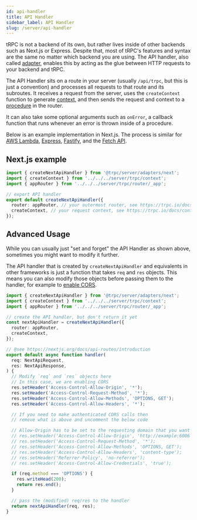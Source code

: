 ```yaml
---
id: api-handler
title: API Handler
sidebar_label: API Handler
slug: /server/api-handler
---
```


tRPC is not a backend of its own, but rather lives inside of other backends such as Next.js or Express. Despite that, most of tRPC's features and syntax are the same no matter which backend you are using. The API handler, also called [adapter](/docs/server/adapters), enables this by acting as the glue between HTTP requests to your backend and tRPC.

The API Handler sits on a route in your server (usually `/api/trpc`, but this is just a convention) and processes all requests to that route and its subroutes. It receives a request from the server, uses the `createContext` function to generate [context](./context.md), and then sends the request and context to a [procedure](./procedures.md) in the router.

It can also take some optional arguments such as `onError`, a callback function that runs whenever an error is thrown inside of a procedure.

Below is an example implementation in Next.js. The process is similar for [AWS Lambda](./adapters/aws-lambda.md#3-use-the-amazon-api-gateway-adapter), [Express](./adapters/express.md#3-use-the-express-adapter), [Fastify](./adapters/fastify.md#create-fastify-server), and the [Fetch API](./adapters/fetch.mdx).

## Next.js example

```ts title='pages/api/trpc/[trpc].ts'
import { createNextApiHandler } from '@trpc/server/adapters/next';
import { createContext } from '../../../server/trpc/context';
import { appRouter } from '../../../server/trpc/router/_app';

// export API handler
export default createNextApiHandler({
  router: appRouter, // your outermost router, see https://trpc.io/docs/procedures
  createContext, // your request context, see https://trpc.io/docs/context
});
```

## Advanced Usage

While you can usually just "set and forget" the API Handler as shown above, sometimes you might want to modify it further.

The API handler that is created by `createNextApiHandler` and equivalents in other frameworks is just a function that takes `req` and `res` objects. This means you can also modify those objects before passing them to the handler, for example to [enable CORS](/docs/client/cors).

```ts title='pages/api/trpc/[trpc].ts'
import { createNextApiHandler } from '@trpc/server/adapters/next';
import { createContext } from '../../../server/trpc/context';
import { appRouter } from '../../../server/trpc/router/_app';

// create the API handler, but don't return it yet
const nextApiHandler = createNextApiHandler({
  router: appRouter,
  createContext,
});

// @see https://nextjs.org/docs/api-routes/introduction
export default async function handler(
  req: NextApiRequest,
  res: NextApiResponse,
) {
  // Modify `req` and `res` objects here
  // In this case, we are enabling CORS
  res.setHeader('Access-Control-Allow-Origin', '*');
  res.setHeader('Access-Control-Request-Method', '*');
  res.setHeader('Access-Control-Allow-Methods', 'OPTIONS, GET');
  res.setHeader('Access-Control-Allow-Headers', '*');

  // If you need to make authenticated CORS calls then
  // remove what is above and uncomment the below code

  // Allow-Origin has to be set to the requesting domain that you want to send the credentials back to
  // res.setHeader('Access-Control-Allow-Origin', 'http://example:6006');
  // res.setHeader('Access-Control-Request-Method', '*');
  // res.setHeader('Access-Control-Allow-Methods', 'OPTIONS, GET');
  // res.setHeader('Access-Control-Allow-Headers', 'content-type');
  // res.setHeader('Referrer-Policy', 'no-referrer');
  // res.setHeader('Access-Control-Allow-Credentials', 'true');

  if (req.method === 'OPTIONS') {
    res.writeHead(200);
    return res.end();
  }

  // pass the (modified) req/res to the handler
  return nextApiHandler(req, res);
}
```
